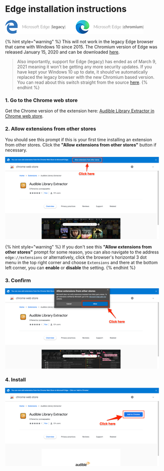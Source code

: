 # Edge installation instructions

![If you are not sure which one you have, the icon is a dead giveaway.](../.gitbook/assets/edge-icons-comparison.png)

{% hint style="warning" %}
This will not work in the legacy Edge browser that came with Windows 10 since 2015. The Chromium version of Edge was released January 15, 2020 and can be downloaded [here](https://www.microsoft.com/edge).&#x20;

> Also importantly, support for Edge (legacy) has ended as of March 9, 2021 meaning it won't be getting any more security updates. If you have kept your Windows 10 up to date, it should've automatically replaced the legacy browser with the new Chromium based version. You can read about this switch straight from the source [here](https://techcommunity.microsoft.com/t5/microsoft-365-blog/new-microsoft-edge-to-replace-microsoft-edge-legacy-with-april-s/ba-p/2114224).
{% endhint %}

### 1. Go to the Chrome web store

Get the Chrome version of the extension here: [Audible Library Extractor in Chrome web store](https://chrome.google.com/webstore/detail/audible-library-extractor/deifcolkciolkllaikijldnjeloeaall).

### 2. Allow extensions from other stores

You should see this prompt if this is your first time installing an extension from other stores. Click the **"Allow extensions from other stores"** button if necessary.

![](../.gitbook/assets/extension-edge-install-1.png)

{% hint style="warning" %}
If you don't see this **"Allow extensions from other stores"** prompt for some reason, you can also navigate to the address `edge://extensions` or alternatively, click the browser's horizontal 3 dot menu in the top right corner and choose `Extensions` and there at the bottom left corner, you can **enable** or **disable** the setting.
{% endhint %}

### 3. Confirm

![](../.gitbook/assets/extension-edge-install-2.png)

### 4. Install

![](../.gitbook/assets/extension-edge-install-3.png)
